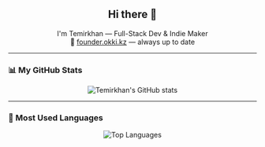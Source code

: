 <h2 align="center">Hi there 👋</h2>
<p align="center">
  I'm Temirkhan — Full-Stack Dev & Indie Maker<br>
  🔗 <a href="https://founder.okki.kz" target="_blank">founder.okki.kz</a> — always up to date
</p>

---

### 📊 My GitHub Stats

<p align="center">
  <picture>
    <source 
      srcset="https://github-readme-stats.vercel.app/api?username=DreamerView&show_icons=true&theme=github_dark"
      media="(prefers-color-scheme: dark)" />
    <source 
      srcset="https://github-readme-stats.vercel.app/api?username=DreamerView&show_icons=true&theme=default"
      media="(prefers-color-scheme: light), (prefers-color-scheme: no-preference)" />
    <img 
      src="https://github-readme-stats.vercel.app/api?username=DreamerView&show_icons=true" 
      alt="Temirkhan's GitHub stats" />
  </picture>
</p>

---

### 🚀 Most Used Languages

<p align="center">
  <picture>
    <source 
      srcset="https://github-readme-stats.vercel.app/api/top-langs/?username=DreamerView&layout=compact&theme=github_dark"
      media="(prefers-color-scheme: dark)" />
    <source 
      srcset="https://github-readme-stats.vercel.app/api/top-langs/?username=DreamerView&layout=compact&theme=default"
      media="(prefers-color-scheme: light), (prefers-color-scheme: no-preference)" />
    <img 
      src="https://github-readme-stats.vercel.app/api/top-langs/?username=DreamerView&layout=compact" 
      alt="Top Languages" />
  </picture>
</p>
